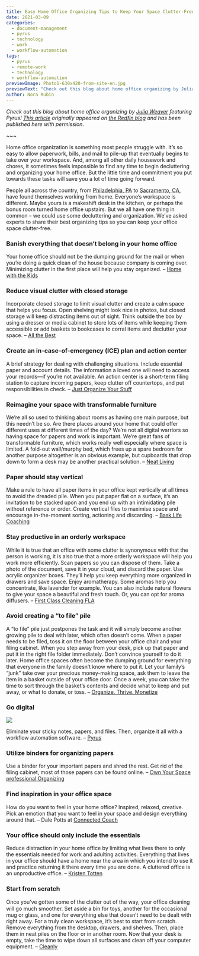 ```yaml
---
title: Easy Home Office Organizing Tips to Keep Your Space Clutter-Free
date: 2021-03-09
categories:
  - document-management
  - pyrus
  - technology
  - work
  - workflow-automation
tags:
  - pyrus
  - remote-work
  - technology
  - workflow-automation
previewImage: Photo1-630x420-from-site-en.jpg
previewText: "Check out this blog about home office organizing by Julia Weaver featuring Pyrus! This article originally appeared on the Redfin blog and has been published here with permission."
author: Nora Rubin
---
```

_Check out this blog about home office organizing by [Julia Weaver](https://www.redfin.com/blog/author/julia-weaver/) featuring Pyrus! [This article](https://www.redfin.com/blog/home-office-organizing-tips/) originally appeared on [the Redfin blog](https://www.redfin.com/blog/) and has been published here with permission._

\~~~

Home office organization is something most people struggle with. It’s so easy to allow paperwork, bills, and mail to pile-up that eventually begins to take over your workspace. And, among all other daily housework and chores, it sometimes feels impossible to find any time to begin decluttering and organizing your home office. But the little time and commitment you put towards these tasks will save you a lot of time going forward.

People all across the country, from [Philadelphia, PA](https://www.redfin.com/city/15502/PA/Philadelphia) to [Sacramento, CA](https://www.redfin.com/city/16409/CA/Sacramento), have found themselves working from home. Everyone’s workspace is different. Maybe yours is a makeshift desk in the kitchen, or perhaps the bonus room turned home office upstairs. But we all have one thing in common – we could use some decluttering and organization. We’ve asked experts to share their best organizing tips so you can keep your office space clutter-free.

### Banish everything that doesn’t belong in your home office

Your home office should not be the dumping ground for the mail or when you’re doing a quick clean of the house because company is coming over. Minimizing clutter in the first place will help you stay organized. – [Home with the Kids](https://www.homewiththekids.com/)

### Reduce visual clutter with closed storage

Incorporate closed storage to limit visual clutter and create a calm space that helps you focus. Open shelving might look nice in photos, but closed storage will keep distracting items out of sight. Think outside the box by using a dresser or media cabinet to store lots of items while keeping them accessible or add baskets to bookcases to corral items and declutter your space. – [All the Best](https://allthebest.co/)

### Create an in-case-of-emergency (ICE) plan and action center

A brief strategy for dealing with challenging situations. Include essential paper and account details. The information a loved one will need to access your records—if you’re not available. An action center is a short-term filing station to capture incoming papers, keep clutter off countertops, and put responsibilities in check. – [Just Organize Your Stuff](http://justorganizeyourstuff.com/)

### Reimagine your space with transformable furniture

We’re all so used to thinking about rooms as having one main purpose, but this needn’t be so. Are there places around your home that could offer different uses at different times of the day? We’re not all digital warriors so having space for papers and work is important. We’re great fans of transformable furniture, which works really well especially where space is limited. A fold-out wall/murphy bed, which frees up a spare bedroom for another purpose altogether is an obvious example, but cupboards that drop down to form a desk may be another practical solution. – [Neat Living](http://neat-living.com/)

### Paper should stay vertical

Make a rule to have all paper items in your office kept vertically at all times to avoid the dreaded pile. When you put paper flat on a surface, it’s an invitation to be stacked upon and you end up with an intimidating pile without reference or order. Create vertical files to maximise space and encourage in-the-moment sorting, actioning and discarding. – [Bask Life Coaching](http://basklifecoaching.com/)

### Stay productive in an orderly workspace

While it is true that an office with some clutter is synonymous with that the person is working, it is also true that a more orderly workspace will help you work more efficiently. Scan papers so you can dispose of them. Take a photo of the document, save it in your cloud, and discard the paper. Use acrylic organizer boxes. They’ll help you keep everything more organized in drawers and save space. Enjoy aromatherapy. Some aromas help you concentrate, like lavender for example. You can also include natural flowers to give your space a beautiful and fresh touch. Or, you can opt for aroma diffusers. – [First Class Cleaning FLA](http://www.firstclasscleaningfla.com/)

### Avoid creating a “to file” pile

A “to file” pile just postpones the task and it will simply become another growing pile to deal with later, which often doesn’t come. When a paper needs to be filed, toss it on the floor between your office chair and your filing cabinet. When you step away from your desk, pick up that paper and put it in the right file folder immediately. Don’t convince yourself to do it later. Home office spaces often become the dumping ground for everything that everyone in the family doesn’t know where to put it. Let your family’s “junk” take over your precious money-making space, ask them to leave the item in a basket outside of your office door. Once a week, you can take the time to sort through the basket’s contents and decide what to keep and put away, or what to donate, or toss. – [Organize. Thrive. Monetize](http://organizethrivemonetize.com/)

### Go digital

![](Photo2-300x200.webp)

Eliminate your sticky notes, papers, and files. Then, organize it all with a workflow automation software. – [Pyrus](https://pyrus.com/)

### Utilize binders for organizing papers

Use a binder for your important papers and shred the rest. Get rid of the filing cabinet, most of those papers can be found online. – [Own Your Space professional Organizing](http://www.ownyourspacepo.com/)

### Find inspiration in your office space

How do you want to feel in your home office? Inspired, relaxed, creative. Pick an emotion that you want to feel in your space and design everything around that. – Dale Potts at [Connected Coach](http://www.connectedcoach.org/)

### Your office should only include the essentials

Reduce distraction in your home office by limiting what lives there to only the essentials needed for work and adulting activities. Everything that lives in your office should have a home near the area in which you intend to use it and practice returning it there every time you are done. A cluttered office is an unproductive office. – [Kristen Totten](http://kristentotten.com/)

### Start from scratch

Once you’ve gotten some of the clutter out of the way, your ofﬁce cleaning will go much smoother. Set aside a bin for toys, another for the occasional mug or glass, and one for everything else that doesn’t need to be dealt with right away. For a truly clean workspace, it’s best to start from scratch. Remove everything from the desktop, drawers, and shelves. Then, place them in neat piles on the floor or in another room. Now that your desk is empty, take the time to wipe down all surfaces and clean off your computer equipment. – [Cleanly](http://hirecleanly.com/)